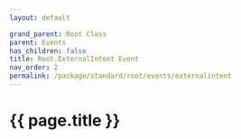 ```yaml
---
layout: default

grand_parent: Root Class
parent: Events
has_children: false
title: Root.ExternalIntent Event
nav_order: 2
permalink: /package/standard/root/events/externalintent
---
```

# {{ page.title }}
